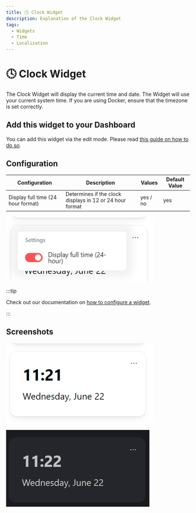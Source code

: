 ```yaml
---
title: 🕓 Clock Widget
description: Explanation of the Clock Widget
tags:
  - Widgets
  - Time
  - Localization
---
```


# 🕓 Clock Widget

The Clock Widget will display the current time and date. The Widget will use your current system time. If you are using Docker, ensure that the timezone is set correctly.

## Add this widget to your Dashboard
You can add this widget via the edit mode. Please read [this guide on how to do so](index.md#adding-a-widget).

## Configuration

| Configuration         | Description | Values | Default Value |
| --------------------- | ----------- | ------ | ------------- |
| Display full time (24 hour format) | Determines if the clock displays in 12 or 24 hour format | yes / no | yes |

![configuration of the weather widget](images/clock/widget-clock-configuration.png)

:::tip

Check out our documentation on [how to configure a widget](index.md#configure-a-widget).

:::

## Screenshots

![clock widget in light mode](images/clock/widget-clock-light-mode.png)

![clock widget in dark mode](images/clock/widget-clock-dark-mode.png)